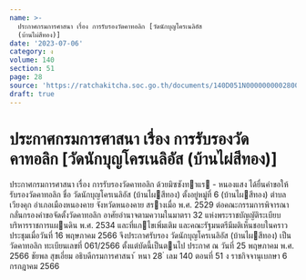 ```yaml
---
name: >-
  ประกาศกรมการศาสนา เรื่อง การรับรองวัดคาทอลิก [วัดนักบุญโครเนลิอัส
  (บ้านไผ่สีทอง)]
date: '2023-07-06'
category: ง
volume: 140
section: 51
page: 28
source: 'https://ratchakitcha.soc.go.th/documents/140D051N0000000002800.pdf'
draft: true
---
```


# ประกาศกรมการศาสนา เรื่อง การรับรองวัดคาทอลิก [วัดนักบุญโครเนลิอัส (บ้านไผ่สีทอง)]

ประกาศกรมการศาสนา เรื่อง การรับรองวัดคาทอลิก ด้วยมิซซังทาแร - หนองแสง ได้ยื่นคําขอให้รับรองวัดคาทอลิก ชื่อ วัดนักบุญโครเนลิอัส (บ้านไผสีทอง) ตั้งอยู่หมู่ที่ 6 (บ้านไผสีทอง) ตําบลเวียงคุก อําเภอเมืองหนองคาย จังหวัดหนองคาย สรางเมื่อ พ.ศ. 2529 ต่อคณะกรรมการพิจารณากลั่นกรองคําขอจัดตั้งวัดคาทอลิก อาศัยอํานาจตามความในมาตรา 32 แห่งพระราชบัญญัติระเบียบบริหารราชการแผนดิน พ.ศ. 2534 และที่แกไขเพิ่มเติม และคณะรัฐมนตรีมีมติเห็นชอบในคราวประชุมเมื่อวันที่ 16 พฤษภาคม 2566 จึงประกาศรับรอง วัดนักบุญโครเนลิอัส (บ้านไผสีทอง) เป็นวัดคาทอลิก ทะเบียนเลขที่ 061/2566 ตั้งแต่บัดนี้เป็นตนไป ประกาศ ณ วันที่ 25 พฤษภาคม พ.ศ. 2566 ชัยพล สุขเอี่ยม อธิบดีกรมการศาสนา ้ หนา 28 ่ เลม 140 ตอนที่ 51 ง ราชกิจจานุเบกษา 6 กรกฎาคม 2566
